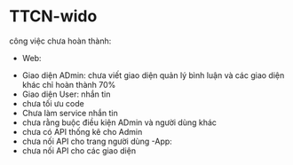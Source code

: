 # TTCN-wido

công việc chưa hoàn thành: 
- Web:
 + Giao diện ADmin: chưa viết giao diện quản lý bình luận và các giao diện khác chỉ hoàn thành 70%
 + Giao diện User:  nhắn tin
 + chưa tối ưu code
 + Chưa làm service nhắn tin
 + chưa rằng buộc điều kiện ADmin và người dùng khác
 + chưa có API thống kê cho Admin
 + chưa nối API cho trang người dùng
-App:
 + chưa nối API cho các giao diện
